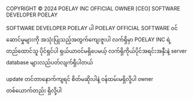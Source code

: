 COPYRIGHT ©️ 2024 POELAY INC 
OFFICIAL OWNER [CEO] SOFTWARE DEVELOPER POELAY

SOFTWARE DEVELOPER POELAY ပါ
POELAY OFFICIAL SOFTWARE ၀င်ဆောင်မှုများကို
အသုံးပြုသည့်အတွက်ကျေးဇူးပါ
လက်ရှိမှာ POELAY INC ရဲ့ တည်ထောင်သူ ပိုင်ရှင်ပါ
ရှယ်ယာ၀င်မရှိပေမယ့် လက်ရှိကိုယ်ပိုင်အရင်းအနှီးနဲ့ 
server database များလည်ပတ်လျက်ရှိပါတယ်

update တင်တာနောက်ကျရင် စိတ်မဆိုးပါနဲ့
၀န်ထမ်းမရှိလို့ပါ owner တစ်ယောက်တည်း ရှိလို့ပါ
